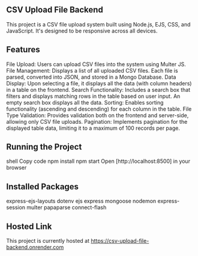 ## CSV Upload File Backend

This project is a CSV file upload system built using Node.js, EJS, CSS, and JavaScript. It's designed to be responsive across all devices.

## Features
File Upload: Users can upload CSV files into the system using Multer JS.
File Management: Displays a list of all uploaded CSV files. Each file is parsed, converted into JSON, and stored in a Mongo Database.
Data Display: Upon selecting a file, it displays all the data (with column headers) in a table on the frontend.
Search Functionality: Includes a search box that filters and displays matching rows in the table based on user input. An empty search box displays all the data.
Sorting: Enables sorting functionality (ascending and descending) for each column in the table.
File Type Validation: Provides validation both on the frontend and server-side, allowing only CSV file uploads.
Pagination: Implements pagination for the displayed table data, limiting it to a maximum of 100 records per page.

## Running the Project
shell
Copy code
npm install
npm start
Open [http://localhost:8500] in your browser

## Installed Packages
express-ejs-layouts
dotenv
ejs
express
mongoose
nodemon
express-session
multer
papaparse
connect-flash

## Hosted Link
This project is currently hosted at https://csv-upload-file-backend.onrender.com
